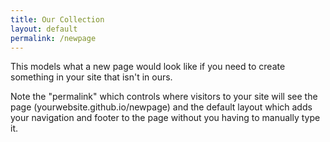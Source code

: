 ```yaml
---
title: Our Collection
layout: default
permalink: /newpage
---
```


This models what a new page would look like if you need to create something in your site that isn't in ours.

Note the "permalink" which controls where visitors to your site will see the page (yourwebsite.github.io/newpage) and the default layout which adds your navigation and footer to the page without you having to manually type it.
